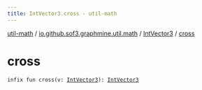 ```yaml
---
title: IntVector3.cross - util-math
---
```


[util-math](../../index.html) / [io.github.sof3.graphmine.util.math](../index.html) / [IntVector3](index.html) / [cross](./cross.html)

# cross

`infix fun cross(v: `[`IntVector3`](index.html)`): `[`IntVector3`](index.html)